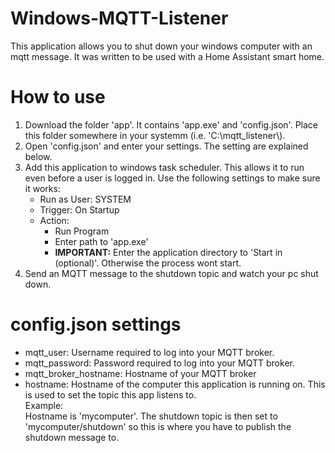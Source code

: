 # Windows-MQTT-Listener
This application allows you to shut down your windows computer with an mqtt message.
It was written to be used with a Home Assistant smart home.

# How to use
<ol>
  <li>Download the folder 'app'. It contains 'app.exe' and 'config.json'. Place this folder somewhere in your systemm (i.e. 'C:\mqtt_listener\).</li>
  <li>Open 'config.json' and enter your settings. The setting are explained below.</li>
  <li>Add this application to windows task scheduler. This allows it to run even before a user is logged in. Use the following settings to make sure it works:
    <ul>
      <li>Run as User: SYSTEM</li>
      <li>Trigger: On Startup</li>
      <li>Action:
        <ul>
          <li>Run Program</li>
          <li>Enter path to 'app.exe'</li>
          <li><strong>IMPORTANT:</strong> Enter the application directory to 'Start in (optional)'. Otherwise the process wont start.</li>
        </ul>
      </li>
    </ul>
    </li>
  <li>Send an MQTT message to the shutdown topic and watch your pc shut down.</li>
</ol>

# config.json settings
<ul>
  <li>mqtt_user:            Username required to log into your MQTT broker.</li>
  <li>mqtt_password:        Password required to log into your MQTT broker.</li>
  <li>mqtt_broker_hostname: Hostname of your MQTT broker</li>
  <li>hostname:             Hostname of the computer this application is running on. This is used to set the topic this app listens to.<br>
                        Example:<br>
                        Hostname is 'mycomputer'. The shutdown topic is then set to 'mycomputer/shutdown' so this is where you have to publish the shutdown message to.</li>
</ul>
